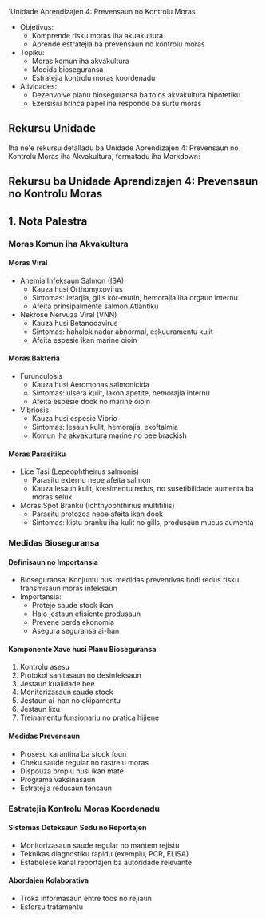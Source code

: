 'Unidade Aprendizajen 4: Prevensaun no Kontrolu Moras
- Objetivus:
  * Komprende risku moras iha akuakultura
  * Aprende estratejia ba prevensaun no kontrolu moras
- Topiku:
  * Moras komun iha akvakultura
  * Medida bioseguransa
  * Estratejia kontrolu moras koordenadu
- Atividades:
  * Dezenvolve planu bioseguransa ba to'os akvakultura hipotetiku
  * Ezersisiu brinca papel iha responde ba surtu moras

## Rekursu Unidade

Iha ne'e rekursu detalladu ba Unidade Aprendizajen 4: Prevensaun no Kontrolu Moras iha Akvakultura, formatadu iha Markdown:

## Rekursu ba Unidade Aprendizajen 4: Prevensaun no Kontrolu Moras

## 1. Nota Palestra

### Moras Komun iha Akvakultura

#### Moras Viral
- Anemia Infeksaun Salmon (ISA)
  * Kauza husi Orthomyxovirus
  * Sintomas: letarjia, gills kór-mutin, hemorajia iha orgaun internu
  * Afeita prinsipalmente salmon Atlantiku
- Nekrose Nervuza Viral (VNN)
  * Kauza husi Betanodavirus
  * Sintomas: hahalok nadar abnormal, eskuuramentu kulit
  * Afeita espesie ikan marine oioin

#### Moras Bakteria
- Furunculosis
  * Kauza husi Aeromonas salmonicida
  * Sintomas: ulsera kulit, lakon apetite, hemorajia internu
  * Afeita espesie dook no marine oioin
- Vibriosis
  * Kauza husi espesie Vibrio
  * Sintomas: lesaun kulit, hemorajia, exoftalmia
  * Komun iha akvakultura marine no bee brackish

#### Moras Parasitiku
- Lice Tasi (Lepeophtheirus salmonis)
  * Parasitu externu nebe afeita salmon
  * Kauza lesaun kulit, kresimentu redus, no susetibilidade aumenta ba moras seluk
- Moras Spot Branku (Ichthyophthirius multifiliis)
  * Parasitu protozoa nebe afeita ikan dook
  * Sintomas: kistu branku iha kulit no gills, produsaun mucus aumenta

### Medidas Bioseguransa

#### Definisaun no Importansia
- Bioseguransa: Konjuntu husi medidas preventivas hodi redus risku transmisaun moras infeksaun
- Importansia:
  * Proteje saude stock ikan
  * Halo jestaun efisiente produsaun
  * Prevene perda ekonomia
  * Asegura seguransa ai-han

#### Komponente Xave husi Planu Bioseguransa
1. Kontrolu asesu
2. Protokol sanitasaun no desinfeksaun
3. Jestaun kualidade bee
4. Monitorizasaun saude stock
5. Jestaun ai-han no ekipamentu
6. Jestaun lixu
7. Treinamentu funsionariu no pratica hijiene

#### Medidas Prevensaun
- Prosesu karantina ba stock foun
- Cheku saude regular no rastreiu moras
- Dispouza propiu husi ikan mate
- Programa vaksinasaun
- Estratejia redusaun tensaun

### Estratejia Kontrolu Moras Koordenadu

#### Sistemas Deteksaun Sedu no Reportajen
- Monitorizasaun saude regular no mantem rejistu
- Teknikas diagnostiku rapidu (exemplu, PCR, ELISA)
- Estabelese kanal reportajen ba autoridade relevante

#### Abordajen Kolaborativa
- Troka informasaun entre toos no rejiaun
- Esforsu tratamentu